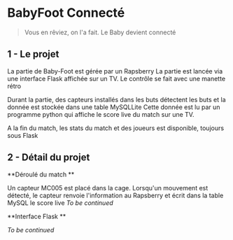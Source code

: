 # BabyFoot Connecté

> Vous en rêviez, on l'a fait. Le Baby devient connecté 

## 1 - Le projet

La partie de Baby-Foot est gérée par un Rapsberry 
La partie est lancée via une interface Flask affichée sur un TV. Le contrôle se fait avec une manette rétro

Durant la partie, des capteurs installés dans les buts détectent les buts et la donnée est stockée dans une table MySQLLite
Cette donnée est lu par un programme python qui affiche le score live du match sur une TV.

A la fin du match, les stats du match et des joueurs est disponible, toujours sous Flask

## 2 - Détail du projet

**Déroulé du match **

Un capteur MC005 est placé dans la cage. Lorsqu'un mouvement est détecté, le capteur renvoie l'information au Rapsberry et écrit dans la table MySQL le score live
*To be continued*

**Interface Flask **

*To be continued*


